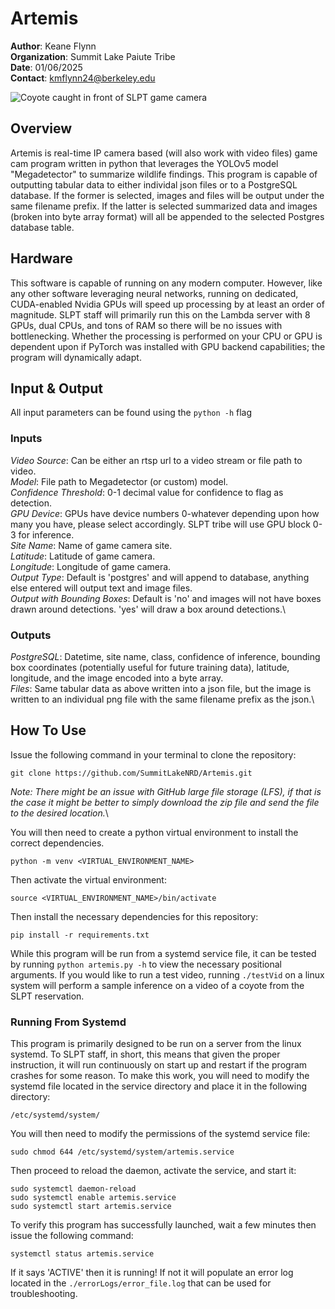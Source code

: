# Artemis
**Author**: Keane Flynn\
**Organization**: Summit Lake Paiute Tribe\
**Date**: 01/06/2025\
**Contact**: kmflynn24@berkeley.edu

![Coyote caught in front of SLPT game camera](https://github.com/SummitLakeNRD/Artemis/blob/main/media/output_example.png)

## Overview
Artemis is real-time IP camera based (will also work with video files) game cam
program written in python that leverages the YOLOv5 model "Megadetector" to
summarize wildlife findings. This program is capable of outputting tabular data
to either individal json files or to a PostgreSQL database. If the former is
selected, images and files will be output under the same filename prefix. If the
latter is selected summarized data and images (broken into byte array format)
will all be appended to the selected Postgres database table.

## Hardware
This software is capable of running on any modern computer. However, like any 
other software leveraging neural networks, running on dedicated, CUDA-enabled
Nvidia GPUs will speed up processing by at least an order of magnitude. SLPT 
staff will primarily run this on the Lambda server with 8 GPUs, dual CPUs, and
tons of RAM so there will be no issues with bottlenecking. Whether the processing
is performed on your CPU or GPU is dependent upon if PyTorch was installed with
GPU backend capabilities; the program will dynamically adapt.

## Input & Output
All input parameters can be found using the `python -h` flag 

### Inputs
*Video Source*: Can be either an rtsp url to a video stream or file path to video.\
*Model*: File path to Megadetector (or custom) model.\
*Confidence Threshold*: 0-1 decimal value for confidence to flag as detection.\
*GPU Device*: GPUs have device numbers 0-whatever depending upon how many you have,
please select accordingly. SLPT tribe will use GPU block 0-3 for inference.\
*Site Name*: Name of game camera site.\
*Latitude*: Latitude of game camera.\
*Longitude*: Longitude of game camera.\
*Output Type*: Default is 'postgres' and will append to database, anything else
entered will output text and image files.\
*Output with Bounding Boxes*: Default is 'no' and images will not have boxes
drawn around detections. 'yes' will draw a box around detections.\

### Outputs
*PostgreSQL*: Datetime, site name, class, confidence of inference, bounding box
coordinates (potentially useful for future training data), latitude, longitude,
and the image encoded into a byte array.\
*Files*: Same tabular data as above written into a json file, but the image is
written to an individual png file with the same filename prefix as the json.\

## How To Use
Issue the following command in your terminal to clone the repository:
```
git clone https://github.com/SummitLakeNRD/Artemis.git
```
*Note: There might be an issue with GitHub large file storage (LFS), if that is
the case it might be better to simply download the zip file and send the file
to the desired location.*\

You will then need to create a python virtual environment to install the correct
dependencies.
```
python -m venv <VIRTUAL_ENVIRONMENT_NAME>
```
Then activate the virtual environment:
```
source <VIRTUAL_ENVIRONMENT_NAME>/bin/activate
```
Then install the necessary dependencies for this repository:
```
pip install -r requirements.txt
```
While this program will be run from a systemd service file, it can be tested
by running `python artemis.py -h` to view the necessary positional arguments.
If you would like to run a test video, running `./testVid` on a linux system
will perform a sample inference on a video of a coyote from the SLPT reservation.

### Running From Systemd
This program is primarily designed to be run on a server from the linux systemd.
To SLPT staff, in short, this means that given the proper instruction, it will
run continuously on start up and restart if the program crashes for some reason.
To make this work, you will need to modify the systemd file located in the
service directory and place it in the following directory:
```
/etc/systemd/system/
```
You will then need to modify the permissions of the systemd service file:
```
sudo chmod 644 /etc/systemd/system/artemis.service
```
Then proceed to reload the daemon, activate the service, and start it:
```
sudo systemctl daemon-reload
sudo systemctl enable artemis.service
sudo systemctl start artemis.service
```
To verify this program has successfully launched, wait a few minutes then issue
the following command:
```
systemctl status artemis.service
```
If it says 'ACTIVE' then it is running! If not it will populate an error log 
located in the `./errorLogs/error_file.log` that can be used for troubleshooting.


